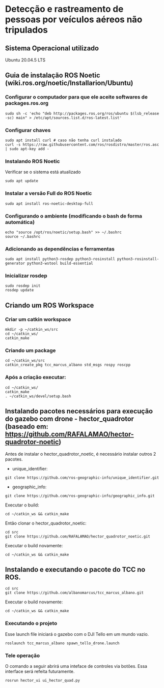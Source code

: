 # Detecção e rastreamento de pessoas por veículos aéreos não tripulados

## Sistema Operacional utilizado
Ubuntu 20.04.5 LTS

## Guia de instalação ROS Noetic (wiki.ros.org/noetic/Installarion/Ubuntu)

### Configurar o computador para que ele aceite softwares de packages.ros.org

```
sudo sh -c 'echo "deb http://packages.ros.org/ros/ubuntu $(lsb_release -sc) main" > /etc/apt/sources.list.d/ros-latest.list'
```

### Configurar chaves
```
sudo apt install curl # caso não tenha curl instalado
curl -s https://raw.githubusercontent.com/ros/rosdistro/master/ros.asc | sudo apt-key add -	
```

### Instalando ROS Noetic
Verificar se o sistema está atualizado
```
sudo apt update
```	

### Instalar a versão Full do ROS Noetic
```
sudo apt install ros-noetic-desktop-full
```

### Configurando o ambiente (modificando o bash de forma automática)	
```
echo "source /opt/ros/noetic/setup.bash" >> ~/.bashrc
source ~/.bashrc
```

### Adicionando as dependências e ferramentas 
```
sudo apt install python3-rosdep python3-rosinstall python3-rosinstall-generator python3-wstool build-essential
```	
### Inicializar rosdep
```
sudo rosdep init
rosdep update
```

## Criando um ROS Workspace
### Criar um catkin workspace
```
mkdir -p ~/catkin_ws/src
cd ~/catkin_ws/		
catkin_make
```		

### Criando um package
```
cd ~/catkin_ws/src
catkin_create_pkg tcc_marcus_albano std_msgs rospy roscpp
```

### Após a criação executar:
```
cd ~/catkin_ws/ 		
catkin_make
. ~/catkin_ws/devel/setup.bash
```

## Instalando pacotes necessários para execução do gazebo com drone - hector_quadrotor (baseado em: https://github.com/RAFALAMAO/hector-quadrotor-noetic)
Antes de instalar o hector_quadrotor_noetic, é necessário instalar outros 2 pacotes.
 - unique_identifier: 
```
git clone https://github.com/ros-geographic-info/unique_identifier.git
``` 

 - geographic_info: 
```
git clone https://github.com/ros-geographic-info/geographic_info.git
```

Executar o build:

```
cd ~/catkin_ws && catkin_make
```

Então clonar o hector_quadrotor_noetic:

```
cd src
git clone https://github.com/RAFALAMAO/hector_quadrotor_noetic.git
```

Executar o build novamente:

```
cd ~/catkin_ws && catkin_make
```

## Instalando e executando o pacote do TCC no ROS.
```
cd src
git clone https://github.com/albanomarcus/tcc_marcus_albano.git
```
Executar o build novamente:

```
cd ~/catkin_ws && catkin_make
```

### Executando o projeto
Esse launch file iniciará o gazebo com o DJI Tello em um mundo vazio.
```
roslaunch tcc_marcus_albano spawn_tello_drone.launch
```

### Tele operação
O comando a seguir abrirá uma inteface de controles via botões. Essa interface será refeita futuramente.
```
rosrun hector_ui ui_hector_quad.py
```
